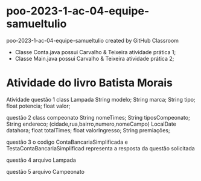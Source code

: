 # poo-2023-1-ac-04-equipe-samueltulio
poo-2023-1-ac-04-equipe-samueltulio created by GitHub Classroom
- Classe Conta.java possui Carvalho & Teixeira atividade prática 1;
- Classe Main.java possui Carvalho & Teixeira atividade prática 2;

# Atividade do livro Batista Morais
Atividade questão 1
class Lampada 
String modelo;
String marca;
String tipo;
float potencia;
float valor;

questão 2
class compeonato
String nomeTimes;
String tiposCompeonato;
String endereco; (cidade,rua,bairro,numero,nomeCampo)
LocalDate datahora;
float totalTimes;
float valorIngresso;
String premiações;

questão 3
o codigo ContaBancariaSimplificada e TestaContaBancariaSimplificad representa a resposta da questão solicitada 

questão 4 
arquivo Lampada

questão 5 
arquivo Campeonato



